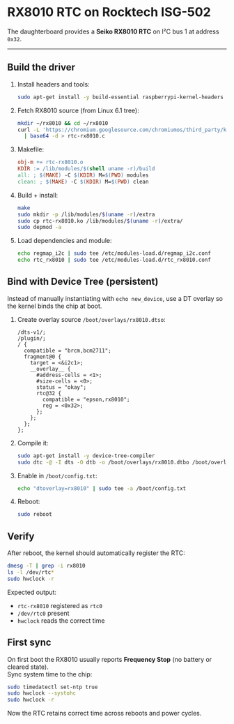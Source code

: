# RX8010 RTC on Rocktech ISG-502

The daughterboard provides a **Seiko RX8010 RTC** on I²C bus 1 at address `0x32`.

---

## Build the driver

1. Install headers and tools:  
   ```bash
   sudo apt-get install -y build-essential raspberrypi-kernel-headers i2c-tools
   ```

2. Fetch RX8010 source (from Linux 6.1 tree):  
   ```bash
   mkdir ~/rx8010 && cd ~/rx8010
   curl -L 'https://chromium.googlesource.com/chromiumos/third_party/kernel/+/refs/tags/v6.1.92/drivers/rtc/rtc-rx8010.c?format=TEXT' \
     | base64 -d > rtc-rx8010.c
   ```

3. Makefile:  
   ```makefile
   obj-m += rtc-rx8010.o
   KDIR := /lib/modules/$(shell uname -r)/build
   all: ; $(MAKE) -C $(KDIR) M=$(PWD) modules
   clean: ; $(MAKE) -C $(KDIR) M=$(PWD) clean
   ```

4. Build + install:  
   ```bash
   make
   sudo mkdir -p /lib/modules/$(uname -r)/extra
   sudo cp rtc-rx8010.ko /lib/modules/$(uname -r)/extra/
   sudo depmod -a
   ```

5. Load dependencies and module:  
   ```bash
   echo regmap_i2c | sudo tee /etc/modules-load.d/regmap_i2c.conf
   echo rtc_rx8010 | sudo tee /etc/modules-load.d/rtc_rx8010.conf
   ```

## Bind with Device Tree (persistent)

Instead of manually instantiating with `echo new_device`, use a DT overlay so the kernel binds the chip at boot.

1. Create overlay source `/boot/overlays/rx8010.dtso`:  
   ```dts
   /dts-v1/;
   /plugin/;
   / {
     compatible = "brcm,bcm2711";
     fragment@0 {
       target = <&i2c1>;
       __overlay__ {
         #address-cells = <1>;
         #size-cells = <0>;
         status = "okay";
         rtc@32 {
           compatible = "epson,rx8010";
           reg = <0x32>;
         };
       };
     };
   };
   ```

2. Compile it:  
   ```bash
   sudo apt-get install -y device-tree-compiler
   sudo dtc -@ -I dts -O dtb -o /boot/overlays/rx8010.dtbo /boot/overlays/rx8010.dtso
   ```

3. Enable in `/boot/config.txt`:  
   ```bash
   echo "dtoverlay=rx8010" | sudo tee -a /boot/config.txt
   ```

4. Reboot:  
   ```bash
   sudo reboot
   ```

## Verify

After reboot, the kernel should automatically register the RTC:  
```bash
dmesg -T | grep -i rx8010
ls -l /dev/rtc*
sudo hwclock -r
```

Expected output:  
- `rtc-rx8010` registered as `rtc0`  
- `/dev/rtc0` present  
- `hwclock` reads the correct time

## First sync

On first boot the RX8010 usually reports **Frequency Stop** (no battery or cleared state).  
Sync system time to the chip:  

```bash
sudo timedatectl set-ntp true
sudo hwclock --systohc
sudo hwclock -r
```

Now the RTC retains correct time across reboots and power cycles.
